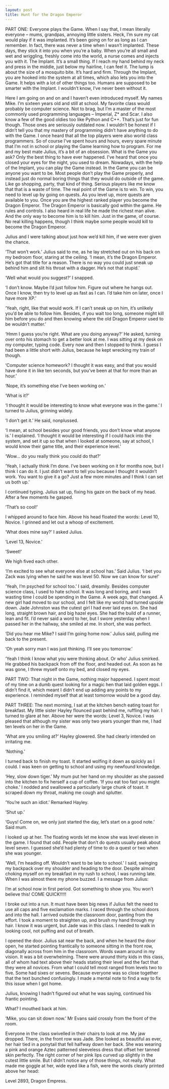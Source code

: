 ```yaml
---
layout: post
title: Hunt for the Dragon Emperor
---
```


PART ONE:
Everyone plays the Game. When I say that, I mean literally everyone – mums, grandpas, annoying little sisters. Heck, I’m sure my cat would play if it was implanted. It’s been going on for as long as I can remember. In fact, there was never a time when I wasn’t implanted. These days, they stick it into you when you’re a baby. When you’re all small and wet and wriggling, freshly come into the world, a nurse comes and injects you with it. The Implant. It’s a small thing. If I reach my hand behind my neck and press in the middle, just below my hairline, I can feel it. The lump is about the size of a mosquito bite. It’s hard and firm. Through the Implant, you are hooked into the system at all times, which also lets you into the Game. It helps with a lot of other things too. Humans are supposed to be smarter with the Implant. I wouldn’t know, I’ve never been without it.

Here I am going on and on and I haven’t even introduced myself. My names Mike. I’m sixteen years old and still at school. My favorite class would probably be computer science. Not to brag, but I’m a master of the most commonly used programming languages – Imperial, Z* and Scar. I also know a few of the good oldies too like Python and C++. That’s just for fun though. Those ones are seriously outdated now. I wouldn’t be honest if I didn’t tell you that my mastery of programming didn’t have anything to do with the Game. I once heard that all the top players were also world class programmers. So of course I’ve spent hours and hours, every spare minute that I’m not in school or playing the Game learning how to program. For me and my best mate Julius, it’s a bit of an obsession. What is the Game you ask? Only the best thing to have ever happened. I’ve heard that once you closed your eyes for the night, you used to dream. Nowadays, with the help of the Implant, you can play the Game instead. In the Game you can be anyone you want to be. Most people don’t play the Game properly, and instead just do normal boring things that they would do outside of the game. Like go shopping, party, that kind of thing. Serious players like me know that that is a waste of time. The real point of the Game is to win. To win, you need to level up by going on quests. As you level up, more quests are available to you. Once you are the highest ranked player you become the Dragon Emperor. The Dragon Emperor is basically god within the game. He rules and controls. I also heard in real life he made the richest man alive. And the only way to become him is to kill him. Just in the game, of course. No real killing happens, though I think maybe some people would kill to become the Dragon Emperor.

Julius and I were talking about just how we’d kill him, if we were ever given the chance.

‘That won’t work.’ Julius said to me, as he lay stretched out on his back on my bedroom floor, staring at the ceiling. ‘I mean, it’s the Dragon Emperor. He’s got that title for a reason. There is no way you could just sneak up behind him and slit his throat with a dagger. He’s not that stupid.’

‘Well what would you suggest?’ I snapped.

‘I don’t know. Maybe I’d just follow him. Figure out where he hangs out. Once I know, then try to level up as fast as I can. I’d take him on later, once I have more XP.’

‘Yeah, right, like that would work. If I can’t sneak up on him, it’s unlikely you’d be able to follow him. Besides, if you wait too long, someone might kill him before you do and then knowing where the old Dragon Emperor used to be wouldn’t matter.’

‘Hmm I guess you’re right. What are you doing anyway?’ He asked, turning over onto his stomach to get a better look at me. I was sitting at my desk on my computer, typing code. Every now and then I stopped to think. I guess I had been a little short with Julius, because he kept wrecking my train of though.

‘Computer science homework? I thought it was easy, and that you would have done it in like ten seconds, but you’ve been at that for more than an hour.’

‘Nope, it’s something else I’ve been working on.’

‘What is it?’

‘I thought it would be interesting to know what everyone was in the game.’ I turned to Julius, grinning widely.

‘I don’t get it.’ He said, nonplussed.

‘I mean, at school besides your good friends, you don’t know what anyone is.’ I explained. ‘I thought it would be interesting if I could hack into the system, and set it up so that when I looked at someone, say at school, I would know their game title, and their experience level.’

‘Wow… do you really think you could do that?’

‘Yeah, I actually think I’m done. I’ve been working on it for months now, but I think I can do it. I just didn’t want to tell you because I thought it wouldn’t work. You want to give it a go? Just a few more minutes and I think I can set us both up.’

I continued typing. Julius sat up, fixing his gaze on the back of my head. After a few moments he gasped.

‘That’s so cool!’

I whipped around to face him. Above his head floated the words: Level 10, Novice. I grinned and let out a whoop of excitement.

‘What does mine say?’ I asked Julius.

‘Level 13, Novice.’

‘Sweet!’

We high fived each other.

‘I’m excited to see what everyone else at school has.’ Said Julius. ‘I bet you Zack was lying when he said he was level 50. Now we can know for sure!’

‘Yeah, I’m psyched for school too.’ I said, dreamily. Besides computer science class, I used to hate school. It was long and boring, and I was wasting time I could be spending in the Game. A week ago, that changed. A new girl had moved to our school, and I felt like my world had turned upside down. Jade Johnston was the cutest girl I had ever laid eyes on. She had long, straight brown hair, and big hazel eyes. She had the build of a runner, lean and fit. I’d never said a word to her, but I swore yesterday when I passed her in the hallway, she smiled at me. In short, she was perfect.

‘Did you hear me Mike? I said I’m going home now.’ Julius said, pulling me back to the present.

‘Oh yeah sorry man I was just thinking. I’ll see you tomorrow.’

‘Yeah I think I know what you were thinking about. Or who’ Julius smirked. He grabbed his backpack from off the floor, and headed out.
As soon as he was gone, I threw myself onto my bed, and closed my eyes.

PART TWO:
That night in the Game, nothing major happened. I spent most of my time on a dumb quest looking for a magic hen that laid golden eggs. I didn’t find it, which meant I didn’t end up adding any points to my experience. I reminded myself that at least tomorrow would be a good day.

PART THREE:
The next morning, I sat at the kitchen bench eating toast for breakfast. My little sister Hayley flounced past behind me, ruffling my hair. I turned to glare at her. Above her were the words: Level 3, Novice. I was pleased that although my sister was only two years younger than me, I had ten levels on her in the Game.

‘What are you smiling at?’ Hayley glowered. She had clearly intended on irritating me.

‘Nothing.’

I turned back to finish my toast. It started wolfing it down as quickly as I could. I was keen on getting to school and using my newfound knowledge.

‘Hey, slow down tiger.’ My mum put her hand on my shoulder as she passed into the kitchen to fix herself a cup of coffee. ‘If you eat too fast you might choke.’
I nodded and swallowed a particularly large chunk of toast. It scraped down my throat, making me cough and splutter.

‘You’re such an idiot.’ Remarked Hayley.

‘Shut up.’

‘Guys! Come on, we only just started the day, let’s start on a good note.’ Said mum.

I looked up at her. The floating words let me know she was level eleven in the game. I found that odd. People that don’t do quests usually peak about level seven. I guessed she’d had plenty of time to do a quest or two when she was younger.

‘Well, I’m heading off. Wouldn’t want to be late to school.’ I said, swinging my backpack over my shoulder and heading to the door. Despite almost choking myself on my breakfast in my rush to school, I was running late. When I was almost there my phone buzzed. I a message from Julius:

I’m at school now in first period. Got something to show you. You won’t believe this! COME QUICK!!!!!

I broke out into a run. It must have been big news if Julius felt the need to use all caps and five exclamation marks. I raced through the school doors and into the hall. I arrived outside the classroom door, panting from the effort. I took a moment to straighten up, and brush my hand through my hair. I know it was urgent, but Jade was in this class. I needed to walk in looking cool, not puffing and out of breath.

I opened the door. Julius sat near the back, and when he heard the door open, he started pointing frantically to someone sitting in the front row, diagonally across from him in the classroom. Words swam around in my vision. It was a bit overwhelming. There were around thirty kids in this class, all of whom had text above their heads stating their level and the fact that they were all novices. From what I could tell most ranged from levels two to five. Some had sixes or sevens. Because everyone was so close together that the text bunched confusingly. I made a mental note to find a way to fix this issue when I got home.

Julius, knowing I hadn’t figured out what he was saying, continued his frantic pointing.

What? I mouthed back at him.

‘Mike, you can sit down now.’ Mr Evans said crossly from the front of the room.

Everyone in the class swivelled in their chairs to look at me. My jaw dropped. There, in the front row was Jade. She looked as beautiful as ever, her hair tied in a ponytail that fell halfway down her back. She was wearing a pink and orange Aztec patterned sleeveless dress that offset her tanned skin perfectly. The right corner of her pink lips curved up slightly in the cutest little smile. But I didn’t notice any of those things, not really. What made me goggle at her, wide eyed like a fish, were the words clearly printed above her head: 

Level 2893, Dragon Empress.